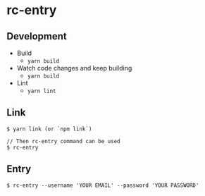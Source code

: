 # rc-entry

## Development
- Build
    - `yarn build`
- Watch code changes and keep building
    - `yarn build`
- Lint
    - `yarn lint`

## Link
```
$ yarn link (or `npm link`)

// Then rc-entry command can be used
$ rc-entry
```

## Entry
```
$ rc-entry --username 'YOUR EMAIL' --password 'YOUR PASSWORD'
```
